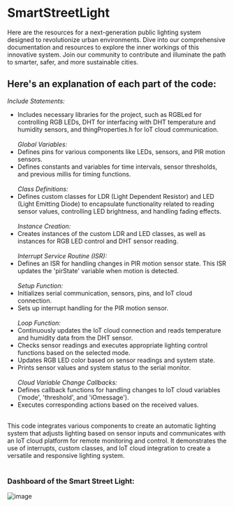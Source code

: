 # SmartStreetLight
Here are the resources for a next-generation public lighting system designed to revolutionize urban environments. Dive into our comprehensive documentation and resources to explore the inner workings of this innovative system. Join our community to contribute and illuminate the path to smarter, safer, and more sustainable cities. 

## Here's an explanation of each part of the code:
*Include Statements:*<br>
* Includes necessary libraries for the project, such as RGBLed for controlling RGB LEDs, DHT for interfacing with DHT temperature and humidity sensors, and thingProperties.h for IoT cloud communication.<br><br>
*Global Variables:*<br>
* Defines pins for various components like LEDs, sensors, and PIR motion sensors.
* Defines constants and variables for time intervals, sensor thresholds, and previous millis for timing functions.<br><br>
*Class Definitions:*<br>
* Defines custom classes for LDR (Light Dependent Resistor) and LED (Light Emitting Diode) to encapsulate functionality related to reading sensor values, controlling LED brightness, and handling fading effects.<br><br>
*Instance Creation:*<br>
* Creates instances of the custom LDR and LED classes, as well as instances for RGB LED control and DHT sensor reading.<br><br>
*Interrupt Service Routine (ISR):*<br>
* Defines an ISR for handling changes in PIR motion sensor state. This ISR updates the 'pirState' variable when motion is detected.<br><br>
*Setup Function:*<br>
* Initializes serial communication, sensors, pins, and IoT cloud connection.
* Sets up interrupt handling for the PIR motion sensor.<br><br>
*Loop Function:*<br>
* Continuously updates the IoT cloud connection and reads temperature and humidity data from the DHT sensor.
* Checks sensor readings and executes appropriate lighting control functions based on the selected mode.
* Updates RGB LED color based on sensor readings and system state.
* Prints sensor values and system status to the serial monitor.<br><br>
*Cloud Variable Change Callbacks:*<br>
* Defines callback functions for handling changes to IoT cloud variables ('mode', 'threshold', and 'iOmessage').
* Executes corresponding actions based on the received values.<br><br>

This code integrates various components to create an automatic lighting system that adjusts lighting based on sensor inputs and communicates with an IoT cloud platform for remote monitoring and control. It demonstrates the use of interrupts, custom classes, and IoT cloud integration to create a versatile and responsive lighting system.<br><br>

### Dashboard of the Smart Street Light:
![image](https://github.com/chinmaykrishnroy/SmartStreetLight/assets/65699140/6c497935-34bc-445d-a07f-a85a47305df8)
